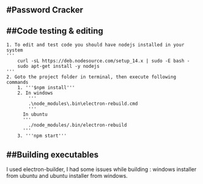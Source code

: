 #Password Cracker
-----------------

##Code testing & editing
----------------------
	1. To edit and test code you should have nodejs installed in your system
	'''
		curl -sL https://deb.nodesource.com/setup_14.x | sudo -E bash -
		sudo apt-get install -y nodejs
	'''
 	2. Goto the project folder in terminal, then execute following commands
		1. '''$npm install'''
		2. In windows
			'''
			.\node_modules\.bin\electron-rebuild.cmd
			'''
		  In ubuntu
		  '''
			./node_modules/.bin/electron-rebuild
		  '''
		3. '''npm start'''


##Building executables
--------------------
I used electron-builder, I had some issues while building : windows installer from ubuntu and ubuntu installer from windows.


		



  
